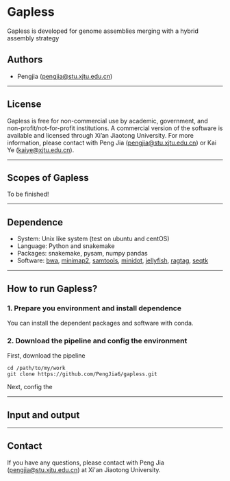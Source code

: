 # Gapless

Gapless is developed for genome assemblies merging with a hybrid assembly strategy 


## Authors
  * Pengjia (pengjia@stu.xjtu.edu.cn)

 ---
## License

Gapless is free for non-commercial use
by academic, government, and non-profit/not-for-profit institutions. A
commercial version of the software is available and licensed through
Xi’an Jiaotong University. For more information, please contact with
Peng Jia (pengjia@stu.xjtu.edu.cn) or Kai Ye (kaiye@xjtu.edu.cn).

---
## Scopes of Gapless

To be finished!

---
## Dependence

* System: Unix like system (test on ubuntu and centOS)
* Language: Python and snakemake
* Packages: snakemake, pysam, numpy pandas 
* Software: [bwa](https://github.com/lh3/bwa), [minimap2](https://github.com/lh3/minimap2), [samtools](http://www.htslib.org/), [minidot](https://github.com/thackl/minidot), [jellyfish](https://github.com/gmarcais/Jellyfish), [ragtag](https://github.com/malonge/RagTag), [seqtk](https://github.com/lh3/seqtk)







---
## How to run Gapless?


### 1. Prepare you environment and install dependence   

   You can install the dependent packages and software with conda.     

### 2. Download the pipeline and config the environment
   First, download the pipeline 

```shell script
cd /path/to/my/work
git clone https://github.com/PengJia6/gapless.git
```





  Next, config the 


--- 
## Input and output

---

## Contact

If you have any questions, please contact with Peng Jia (pengjia@stu.xjtu.edu.cn) at Xi'an Jiaotong University.
